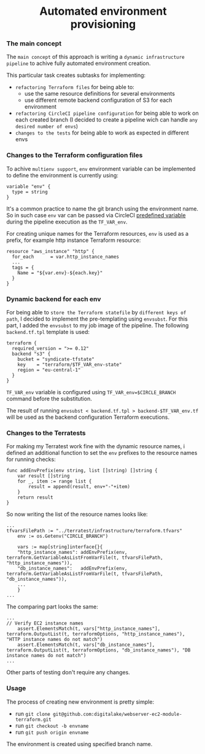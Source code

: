 # <h1 align="center">Automated environment provisioning</a>

### The main concept

The `main concept` of this approach is writing a `dynamic infrastructure pipeline` to achive fully automated environment creation. 

This particular task creates subtasks for implementing:

- `refactoring Terraform files` for being able to:
  - use the same resource definitions for several environments
  - use different remote backend configuration of S3 for each environment  
- `refactoring CircleCI pipeline configuration` for being able to work on each created branch (I decided to create a pipeline wich can handle `any desired number of envs`)
- `changes to the tests` for being able to work as expected in different envs

### Changes to the Terraform configuration files

To achive `multienv support`, `env` environment variable can be implemented to define the environment is currently using:

```
variable "env" {
  type = string
}
```
It's a common practice to name the git branch using the environment name. So in such case `env` var can be passed via CircleCI [predefined variable](https://circleci.com/docs/variables/#built-in-environment-variables) during the pipeline execution as the `TF_VAR_env`.

For creating unique names for the Terraform resources, `env` is used as a prefix, for example http instance Terraform resource:

```
resource "aws_instance" "http" {
  for_each      = var.http_instance_names
  ...
  tags = {
    Name = "${var.env}-${each.key}"
  }
}
```

### Dynamic backend for each env

For being able to `store the Terraform statefile` by `different keys of path`, I decided to implement the pre-templating using `envsubst`. For this part, I added the `envsubst` to my job image of the pipeline. The following `backend.tf.tpl` template is used:

```
terraform {
  required_version = ">= 0.12"
  backend "s3" {
    bucket = "syndicate-tfstate"
    key    = "terraform/$TF_VAR_env-state"
    region = "eu-central-1"
  }
}
```

`TF_VAR_env` variable is configured using `TF_VAR_env=$CIRCLE_BRANCH` command before the substitution. 

The result of running  `envsubst < backend.tf.tpl > backend-$TF_VAR_env.tf` will be used as the backend configuration Terraform executions.

### Changes to the Terratests

For making my Terratest work fine with the dynamic resource names, i defined an additional function to set the `env` prefixes to the resource names for running checks:

```
func addEnvPrefix(env string, list []string) []string {
	var result []string
	for _, item := range list {
		result = append(result, env+"-"+item)
	}
	return result
}
```
So now writing the list of the resource names looks like:

```
...
tfvarsFilePath := "../terratest/infrastructure/terraform.tfvars"
    env := os.Getenv("CIRCLE_BRANCH")

    vars := map[string]interface{}{
    "http_instance_names": addEnvPrefix(env, terraform.GetVariableAsListFromVarFile(t, tfvarsFilePath, "http_instance_names")),
    "db_instance_names":   addEnvPrefix(env, terraform.GetVariableAsListFromVarFile(t, tfvarsFilePath, "db_instance_names")),
    ...
    }
...
```

The comparing part looks the same:

```
...
// Verify EC2 instance names
    assert.ElementsMatch(t, vars["http_instance_names"], terraform.OutputList(t, terraformOptions, "http_instance_names"), "HTTP instance names do not match")
    assert.ElementsMatch(t, vars["db_instance_names"], terraform.OutputList(t, terraformOptions, "db_instance_names"), "DB instance names do not match")
...
```
Other parts of testing don't require any changes.

### Usage

The process of creating new environment is pretty simple:

- run `git clone git@github.com:digitalake/webserver-ec2-module-terraform.git`
- run `git checkout -b envname`
- run `git push origin envname`

The environment is created using specified branch name.